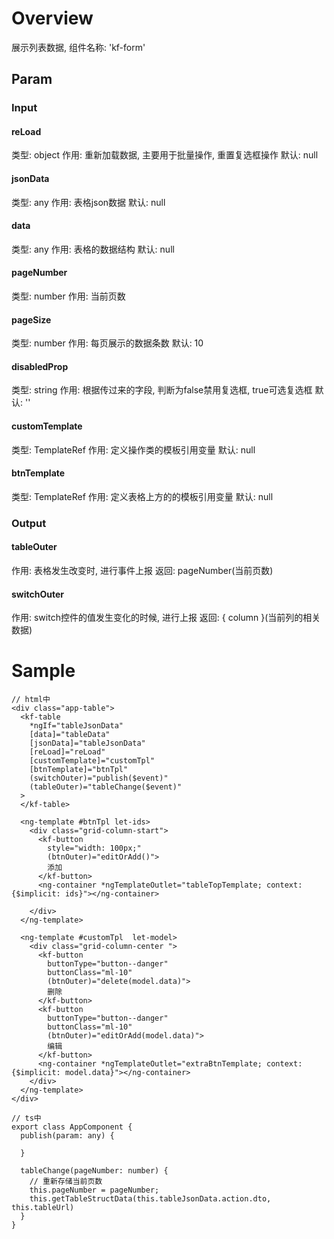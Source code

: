# Overview
展示列表数据, 组件名称: 'kf-form'

## Param
### Input

#### reLoad
类型: object
作用: 重新加载数据, 主要用于批量操作, 重置复选框操作
默认: null

#### jsonData
类型: any
作用: 表格json数据
默认: null

#### data
类型: any
作用: 表格的数据结构
默认: null

#### pageNumber
类型: number
作用: 当前页数

#### pageSize
类型: number
作用: 每页展示的数据条数
默认: 10

#### disabledProp
类型: string
作用: 根据传过来的字段, 判断为false禁用复选框, true可选复选框
默认: ''

#### customTemplate
类型: TemplateRef<any>
作用: 定义操作类的模板引用变量
默认: null

#### btnTemplate
类型: TemplateRef<any>
作用: 定义表格上方的的模板引用变量
默认: null

### Output
#### tableOuter
作用: 表格发生改变时, 进行事件上报
返回: pageNumber(当前页数)

#### switchOuter
作用: switch控件的值发生变化的时候, 进行上报
返回: { column }(当前列的相关数据)

# Sample
```
// html中
<div class="app-table">
  <kf-table
    *ngIf="tableJsonData"
    [data]="tableData"
    [jsonData]="tableJsonData"
    [reLoad]="reLoad"
    [customTemplate]="customTpl"
    [btnTemplate]="btnTpl"
    (switchOuter)="publish($event)"
    (tableOuter)="tableChange($event)"
  >
  </kf-table>

  <ng-template #btnTpl let-ids>
    <div class="grid-column-start">
      <kf-button
        style="width: 100px;"
        (btnOuter)="editOrAdd()">
        添加
      </kf-button>
      <ng-container *ngTemplateOutlet="tableTopTemplate; context: {$implicit: ids}"></ng-container>

    </div>
  </ng-template>

  <ng-template #customTpl  let-model>
    <div class="grid-column-center ">
      <kf-button
        buttonType="button--danger"
        buttonClass="ml-10"
        (btnOuter)="delete(model.data)">
        删除
      </kf-button>
      <kf-button
        buttonType="button--danger"
        buttonClass="ml-10"
        (btnOuter)="editOrAdd(model.data)">
        编辑
      </kf-button>
      <ng-container *ngTemplateOutlet="extraBtnTemplate; context: {$implicit: model.data}"></ng-container>
    </div>
  </ng-template>
</div>
```

```
// ts中
export class AppComponent {
  publish(param: any) {
    
  }

  tableChange(pageNumber: number) {
    // 重新存储当前页数
    this.pageNumber = pageNumber;
    this.getTableStructData(this.tableJsonData.action.dto, this.tableUrl)
  }
}

```
